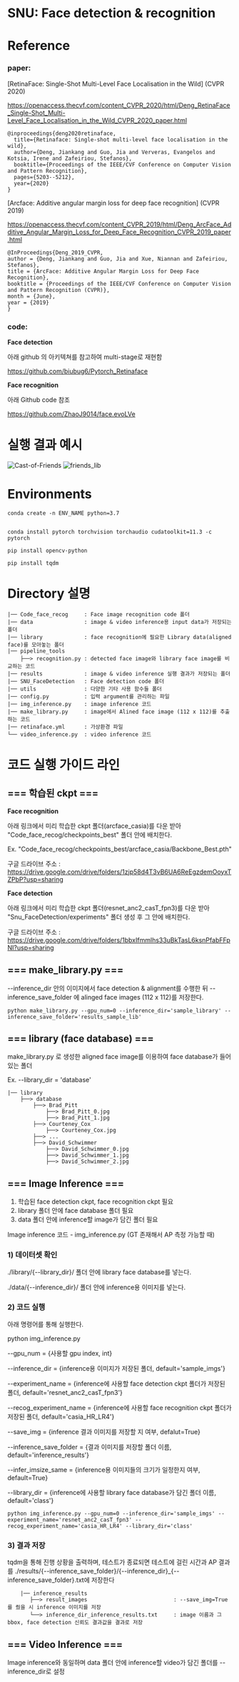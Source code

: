 # SNU: Face detection & recognition

# Reference
### paper:
[RetinaFace: Single-Shot Multi-Level Face Localisation in the Wild] (CVPR 2020)

https://openaccess.thecvf.com/content_CVPR_2020/html/Deng_RetinaFace_Single-Shot_Multi-Level_Face_Localisation_in_the_Wild_CVPR_2020_paper.html

    @inproceedings{deng2020retinaface,
      title={Retinaface: Single-shot multi-level face localisation in the wild},
      author={Deng, Jiankang and Guo, Jia and Ververas, Evangelos and Kotsia, Irene and Zafeiriou, Stefanos},
      booktitle={Proceedings of the IEEE/CVF Conference on Computer Vision and Pattern Recognition},
      pages={5203--5212},
      year={2020}
    }
    
[Arcface: Additive angular margin loss for deep face recognition] (CVPR 2019)

https://openaccess.thecvf.com/content_CVPR_2019/html/Deng_ArcFace_Additive_Angular_Margin_Loss_for_Deep_Face_Recognition_CVPR_2019_paper.html

    @InProceedings{Deng_2019_CVPR,
    author = {Deng, Jiankang and Guo, Jia and Xue, Niannan and Zafeiriou, Stefanos},
    title = {ArcFace: Additive Angular Margin Loss for Deep Face Recognition},
    booktitle = {Proceedings of the IEEE/CVF Conference on Computer Vision and Pattern Recognition (CVPR)},
    month = {June},
    year = {2019}
    }


### code: 
**Face detection**

아래 github 의 아키텍쳐를 참고하여 multi-stage로 재현함

https://github.com/biubug6/Pytorch_Retinaface

**Face recognition**

아래 Github code 참조

https://github.com/ZhaoJ9014/face.evoLVe

# 실행 결과 예시 

![Cast-of-Friends](https://user-images.githubusercontent.com/68048434/182092892-ac65e776-92ca-4a34-8d35-8078c82a77fc.jpg)
![friends_lib](https://user-images.githubusercontent.com/68048434/182092896-e06dfa7a-55d8-4c08-a8f2-4c7c9bab4d34.jpg)


# Environments
```
conda create -n ENV_NAME python=3.7


conda install pytorch torchvision torchaudio cudatoolkit=11.3 -c pytorch

pip install opencv-python

pip install tqdm
```


# Directory 설명
    |── Code_face_recog     : Face image recognition code 폴더
    |── data                : image & video inference용 input data가 저장되는 폴더
    |── library             : face recognition에 필요한 Library data(aligned face)를 모아놓는 폴더
    |── pipeline_tools
        ├──> recognition.py : detected face image와 library face image를 비교하는 코드
    |── results             : image & video inference 실행 결과가 저장되는 폴더 
    |── SNU_FaceDetection   : Face detection code 폴더
    |── utils               : 다양한 기타 사용 함수들 폴더
    |── config.py           : 입력 argument를 관리하는 파일
    |── img_inference.py    : image inference 코드
    |── make_library.py     : image에서 Alined face image (112 x 112)를 추출하는 코드
    |── retinaface.yml      : 가상환경 파일
    └── video_inference.py  : video inference 코드




# 코드 실행 가이드 라인


## === 학습된 ckpt ===


**Face recognition**

아래 링크에서 미리 학습한 ckpt 폴더(arcface_casia)를 다운 받아 "Code_face_recog/checkpoints_best" 폴더 안에 배치한다.

Ex. "Code_face_recog/checkpoints_best/arcface_casia/Backbone_Best.pth"

구글 드라이브 주소 : https://drive.google.com/drive/folders/1zjp58d4T3vB6UA6ReEgzdemOoyxTZPbP?usp=sharing

**Face detection**

아래 링크에서 미리 학습한 ckpt 폴더(resnet_anc2_casT_fpn3)를 다운 받아 "Snu_FaceDetection/experiments" 폴더 생성 후 그 안에 배치한다.

구글 드라이브 주소 : https://drive.google.com/drive/folders/1bbxIfmmlhs33uBkTasL6ksnPfabFFpNI?usp=sharing


## === make_library.py ===

--inference_dir 안의 이미지에서 face detection & alignment를 수행한 뒤 --inference_save_folder 에 alinged face images (112 x 112)를 저장한다.

    python make_library.py --gpu_num=0 --inference_dir='sample_library' --inference_save_folder='results_sample_lib'


## === library (face database) ===

make_library.py 로 생성한 aligned face image를 이용하여 face database가 들어있는 폴더

Ex. --library_dir = 'database'

    |── library
        ├──> database 
            ├──> Brad_Pitt
                ├──> Brad_Pitt_0.jpg
                ├──> Brad_Pitt_1.jpg
            ├──> Courteney_Cox
                ├──> Courteney_Cox.jpg
            ├──> ...
            ├──> David_Schwimmer
                ├──> David_Schwimmer_0.jpg
                ├──> David_Schwimmer_1.jpg
                ├──> David_Schwimmer_2.jpg


## === Image Inference ===

1. 학습된 face detection ckpt, face recognition ckpt 필요
2. library 폴더 안에 face database 폴더 필요
3. data 폴더 안에 inference할 image가 담긴 폴더 필요

Image inference 코드 - img_inference.py (GT 존재해서 AP 측정 가능할 때)

### 1) 데이터셋 확인

  ./library/{--library_dir}/ 폴더 안에 library face database를 넣는다.

  ./data/{--inference_dir}/ 폴더 안에 inference용 이미지를 넣는다.

### 2) 코드 실행

  아래 명령어를 통해 실행한다. 
 
  python img_inference.py 
  
  --gpu_num                 = {사용할 gpu index, int}

  --inference_dir           = {inference용 이미지가 저장된 폴더, default='sample_imgs'}
     
  --experiment_name         = {inference에 사용할 face detection ckpt 폴더가 저장된 폴더, default='resnet_anc2_casT_fpn3'} 
   
  --recog_experiment_name   = {inference에 사용할 face recognition ckpt 폴더가 저장된 폴더, default='casia_HR_LR4'}

  --save_img                = {inference 결과 이미지를 저장할 지 여부, defalut=True}

  --inference_save_folder   = {결과 이미지를 저장할 폴더 이름, default='inference_results'}

  --infer_imsize_same       = {inference용 이미지들의 크기가 일정한지 여부, default=True}

  --library_dir             = {inference에 사용할 library face database가 담긴 폴더 이름, default='class'}
   
   
    python img_inference.py --gpu_num=0 --inference_dir='sample_imgs' --experiment_name='resnet_anc2_casT_fpn3' --recog_experiment_name='casia_HR_LR4' --library_dir='class'
    
### 3) 결과 저장


   tqdm을 통해 진행 상황을 출력하며, 테스트가 종료되면 테스트에 걸린 시간과 AP 결과를 ./results/{--inference_save_folder}/{--inference_dir}_{--inference_save_folder}.txt에 저장한다

        |── inference_results
           ├──> result_images                           : --save_img=True를 줬을 시 inference 이미지를 저장
           └──> inference_dir_inference_results.txt     : image 이름과 그 bbox, face detection 신뢰도 결과값을 결과로 저장

## === Video Inference ===

Image inference와 동일하며 data 폴더 안에 inference할 video가 담긴 폴더를 --inference_dir로 설정
